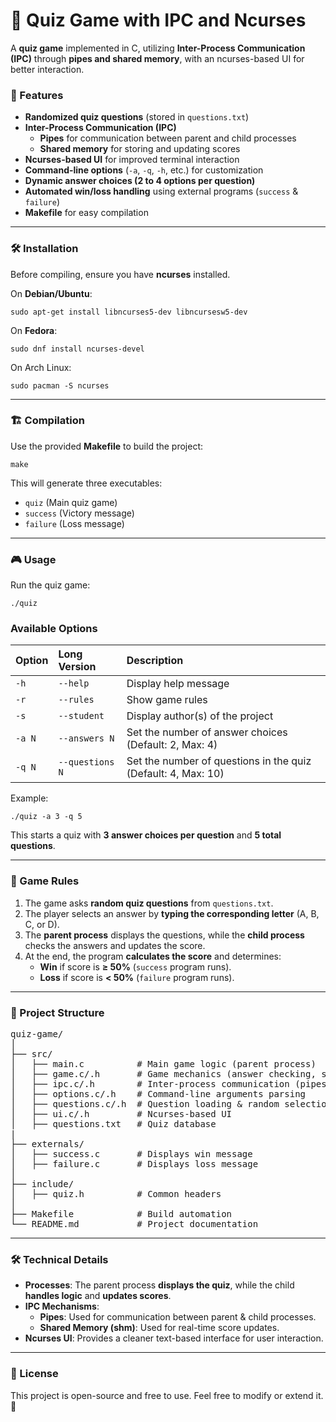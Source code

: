 # 📖 Quiz Game with IPC and Ncurses

A **quiz game** implemented in C, utilizing **Inter-Process Communication (IPC)** through **pipes and shared memory**, with an ncurses-based UI for better interaction.

### 🚀 Features
- **Randomized quiz questions** (stored in `questions.txt`)
- **Inter-Process Communication (IPC)**
    - **Pipes** for communication between parent and child processes
    - **Shared memory** for storing and updating scores
- **Ncurses-based UI** for improved terminal interaction
- **Command-line options** (`-a`, `-q`, `-h`, etc.) for customization
- **Dynamic answer choices (2 to 4 options per question)**
- **Automated win/loss handling** using external programs (`success` & `failure`)
- **Makefile** for easy compilation

---

### 🛠️ Installation
Before compiling, ensure you have **ncurses** installed.

On **Debian/Ubuntu**:

```
sudo apt-get install libncurses5-dev libncursesw5-dev
```

On **Fedora**:

```
sudo dnf install ncurses-devel
```

On Arch Linux:
```
sudo pacman -S ncurses
```

---

### 🏗️ Compilation
Use the provided **Makefile** to build the project:

```
make
```
This will generate three executables:

- `quiz` (Main quiz game)
- `success` (Victory message)
- `failure` (Loss message)

---

### 🎮 Usage

Run the quiz game:
```
./quiz
```

### Available Options

| Option | Long Version | Description |
| :----- | :----------- | :-----------|
| `-h` | `--help` | Display help message |
| `-r` | `--rules`	| Show game rules |
| `-s` | `--student` | Display author(s) of the project |
| `-a N`| `--answers N` |Set the number of answer choices (Default: 2, Max: 4)|
| `-q N`| `--questions N` | Set the number of questions in the quiz (Default: 4, Max: 10)| 

Example:
```
./quiz -a 3 -q 5
```
This starts a quiz with **3 answer choices per question** and **5 total questions**.

---

### 📜 Game Rules
1. The game asks **random quiz questions** from `questions.txt`.
2. The player selects an answer by **typing the corresponding letter** (A, B, C, or D).
3. The **parent process** displays the questions, while the **child process** checks the answers and updates the score.
4. At the end, the program **calculates the score** and determines:
    - **Win** if score is **≥ 50%** (`success` program runs).
    - **Loss** if score is **< 50%** (`failure` program runs).

---
### 📂 Project Structure
<pre>
quiz-game/
│
├── src/
│   ├── main.c          # Main game logic (parent process)
│   ├── game.c/.h       # Game mechanics (answer checking, score updating)
│   ├── ipc.c/.h        # Inter-process communication (pipes & shared memory)
│   ├── options.c/.h    # Command-line arguments parsing
│   ├── questions.c/.h  # Question loading & random selection
│   ├── ui.c/.h         # Ncurses-based UI
│   ├── questions.txt   # Quiz database
|
├── externals/
│   ├── success.c       # Displays win message
│   ├── failure.c       # Displays loss message
│
├── include/
│   ├── quiz.h          # Common headers
│
├── Makefile            # Build automation
└── README.md           # Project documentation
</pre>
---

### 🛠️ Technical Details
- **Processes**: The parent process **displays the quiz**, while the child **handles logic** and **updates scores**.
- **IPC Mechanisms**:
    - **Pipes**: Used for communication between parent & child processes.
    - **Shared Memory (shm)**: Used for real-time score updates.
- **Ncurses UI**: Provides a cleaner text-based interface for user interaction.

---

### 📜 License
This project is open-source and free to use. Feel free to modify or extend it. 🚀